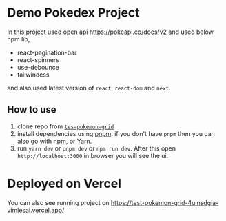 # Demo Pokedex Project

In this project used open api https://pokeapi.co/docs/v2 and used below npm lib,

- react-pagination-bar
- react-spinners
- use-debounce
- tailwindcss

and also used latest version of `react`, `react-dom` and `next`.

## How to use

1. clone repo from [`tes-pokemon-grid`](https://github.com/VimLeSai/test-pokemon-grid.git)
2. install dependencies using [pnpm](https://pnpm.io). if you don't have `pnpm` then you can also go with [npm](https://docs.npmjs.com/cli/init), or [Yarn](https://yarnpkg.com/lang/en/docs/cli/create/).
3. run `yarn dev` or `pnpm dev` or `npm run dev`. After this open `http://localhost:3000` in browser you will see the ui.

# Deployed on Vercel

You can also see running project on https://test-pokemon-grid-4ulnsdgia-vimlesai.vercel.app/
